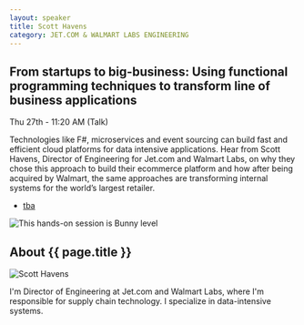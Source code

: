 ```yaml
---
layout: speaker
title: Scott Havens
category: JET.COM & WALMART LABS ENGINEERING
---
```


<div class="row">
    <div class="col-md-6">
        <div class="speaker-talk">
            <div class="section-head">
                <h2 class="header-title">From startups to big-business: Using functional programming techniques to transform line of business applications</h2>
                    <p class="header-desc">Thu 27th - 11:20 AM (Talk)</p>
            </div>
            <div>
                <p>
                    Technologies like F#, microservices and event sourcing can build fast and efficient cloud platforms for data intensive applications. Hear from Scott Havens, Director of Engineering for Jet.com and Walmart Labs, on why they chose this approach to build their ecommerce platform and how after being acquired by Walmart, the same approaches are transforming internal systems for the world’s largest retailer.
                </p>
            </div>
            <div>
                <div class="speaker-tag">
                    <ul class="tag">
                        <li><a href="#">tba</a></li>
                    </ul>
                </div>
                <div class="talk-level">
                    <img src="{{ site.baseurl }}public/assets/animals/bunny.png" alt="This hands-on session is Bunny level" />
                </div>	
            </div>
        </div>
    </div>
</div><!-- /.row -->
<div class="row">
    <div class="col-md-12">
        <div class="speaker-about">
            <div class="section-head">
                <h2 class="header-title">About {{ page.title }}</h2>
                <p class="header-desc">
                </p>					
            </div>
            <div class="row">
                <div class="col-md-2">
                    <img src="{{ site.baseurl }}public/assets/speakers/2018/scott-havens.jpg" alt="Scott Havens" />
                </div>
                <div class="col-md-10">
                    <p>
                        I'm Director of Engineering at Jet.com and Walmart Labs, where I'm responsible for supply chain technology. I specialize in data-intensive systems.
                    </p>
                </div>
            </div>       
        </div>
    </div>
</div>